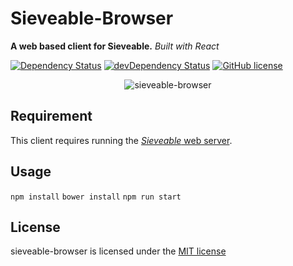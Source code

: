 # Sieveable-Browser

**A web based client for Sieveable.** *Built with React*


[![Dependency Status](https://david-dm.org/sikuli/sieveable-browser.svg)](https://david-dm.org/sikuli/sieveable-browser) [![devDependency Status](https://david-dm.org/sikuli/sieveable-browser/dev-status.svg)](https://david-dm.org/sikuli/sieveable#info=devDependencies)
[![GitHub license](https://img.shields.io/github/license/mashape/apistatus.svg)](https://github.com/sikuli/sieveable-browser)


<p align="center" >
<img alt="sieveable-browser" src="https://raw.githubusercontent.com/sikuli/sieveable-browser/gh-pages/screenshots/sieveable-browser.png"/>
</p>

## Requirement
This client requires running the [_Sieveable_ web server](https://github.com/sikuli/sieveable/ "Sieveable web server").

## Usage

`npm install` `bower install` `npm run start`

## License

sieveable-browser is licensed under the [MIT license]((./LICENSE))